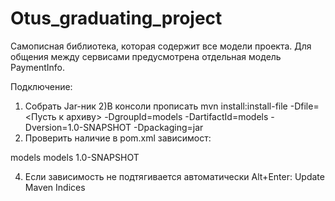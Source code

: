 # Otus_graduating_project
Самописная библиотека, которая содержит все модели проекта. Для общения между сервисами предусмотрена отдельная модель PaymentInfo.

Подключение:
1) Собрать Jar-ник
2)В консоли прописать mvn install:install-file -Dfile=<Пусть к архиву> -DgroupId=models -DartifactId=models -Dversion=1.0-SNAPSHOT -Dpackaging=jar
3) Проверить наличие в pom.xml зависимост:
<dependency>
			<groupId>models</groupId>
			<artifactId>models</artifactId>
			<version>1.0-SNAPSHOT</version>
</dependency>

4) Если зависимость не подтягивается автоматически Alt+Enter: Update Maven Indices 


